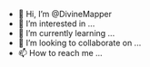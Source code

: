 - 👋 Hi, I’m @DivineMapper
- 👀 I’m interested in ...
- 🌱 I’m currently learning ...
- 💞️ I’m looking to collaborate on ...
- 📫 How to reach me ...

<!---
DivineMapper/DivineMapper is a ✨ special ✨ repository because its `README.md` (this file) appears on your GitHub profile.
You can click the Preview link to take a look at your changes.
--->
